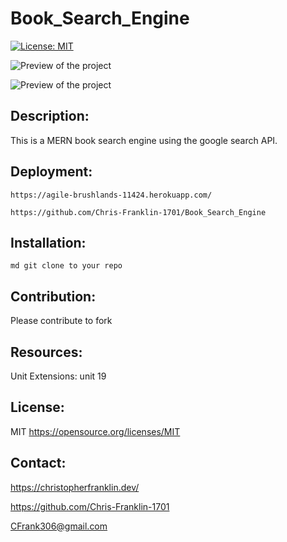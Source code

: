 # Book_Search_Engine
 [![License: MIT](https://img.shields.io/badge/License-MIT-blue.svg)](https://opensource.org/licenses/MIT)


   ![Preview of the project](../../client/src/assets/images/booksearch.png)

   ![Preview of the project](../../client/src/assets/images/booksearch2.png)


  ## Description:
  This is a MERN book search engine using the google search API.

  ## Deployment:

    https://agile-brushlands-11424.herokuapp.com/

    https://github.com/Chris-Franklin-1701/Book_Search_Engine

  ## Installation:
  ``` md git clone to your repo ```
  

  ## Contribution:
  Please contribute to fork

  ## Resources:
  Unit Extensions: unit 19
  
  ## License:
  MIT
  https://opensource.org/licenses/MIT

  ## Contact:
  https://christopherfranklin.dev/

  https://github.com/Chris-Franklin-1701
  
  CFrank306@gmail.com


